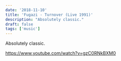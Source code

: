```yaml
---
date: '2018-11-10'
title: 'Fugazi - Turnover (Live 1991)'
description: "Absolutely classic."
draft: false
tags: ['music']
---
```

Absolutely classic.<!-- excerpt -->

https://www.youtube.com/watch?v=gzC0RNkBXM0